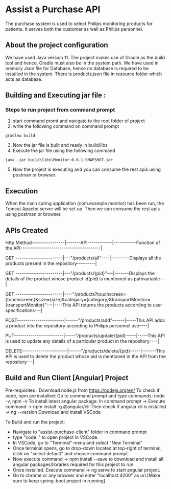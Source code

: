 # Assist a Purchase API


The purchase system is used to select Philips monitoring products for patients.
It serves both the customer as well as Philips personnel.


## About the project configuration
We have used Java version 11.
The project makes use of Gradle as the build tool and hence, Gradle must also be in the system path.
We have used in memory Json file for Database, hence no database is required to be installed in the system.
There is products.json file in resource folder which acts as database.

## Building and Executing jar file :
### Steps to run project from command prompt
1. start command promt and navigate to the root folder of project
2. write the following command on command prompt
```
gradlew build
```
3. Now the jar file is built and ready in build/libs
4. Execute the jar file using the following command
```
java -jar build\libs\Monitor-0.0.1-SNAPSHOT.jar
```
5. Now the project is executing and you can consume the rest apis using postman or browser.

## Execution
When the main spring application (com.example.monitor) has been run, the Tomcat Apache server will be set up. Then we can consume the rest apis using postman or browser.

## APIs Created
Http Method----------------|-------API------------|-----------Function of the API---------------------------------------|

GET -----------------------|---"/products/all"----|---------Displays all the products present in the repository---------|

GET -----------------------|---"/products/{pid}"---|-------Displays the details of the product whose product id(pid) is mentioned as pathvariable---|

GET -----------------------|----"/products?touchscreen={touchscreen}&size={size}&category={category}&transportMonitor={transportMonitor}"---|----This API returns the products according to user specifications---|

POST-----------------------|------"/products/add"------|-----This API adds a product into the repository according to Philips personnel use----|

PUT------------------------|-----"/products/update/{pid}-----|-----This API is used to update any details of a particular product in the repository----|

DELETE----------------------|------"/products/delete/{pid}-----|-------This API is used to delete the product whose pid is mentioned in the API from the repository---|

## Build and Run Client [Angular] Project

Pre-requisites : Download node.js from https://nodejs.org/en/
To check if node, npm are installed: Go to command prompt and type commands: node -v, npm -v
To install latest angular package: In command prompt -> Execute command -> npm install -g @angular/cli
Then check if angular cli is installed -> ng --version
Download and install VSCode

To Build and run the project:

- Navigate to "assist-purchase-client" folder in command prompt
- type "code ." to open project in VSCode.
- In VSCode, go to "Terminal" menu and select "New Terminal"
- Once terminal opens, go to drop-down located at top-right of terminal, click on "select default" and choose command prompt.
- Now execute command -> npm install --save to download and install all angular packages/libraries required for this project to run.
- Once installed. Execute command -> ng serve to start angular project.
- Go to chrome or any browser and enter "localhost:4200" as url.[Make sure to keep spring-boot project in running]
